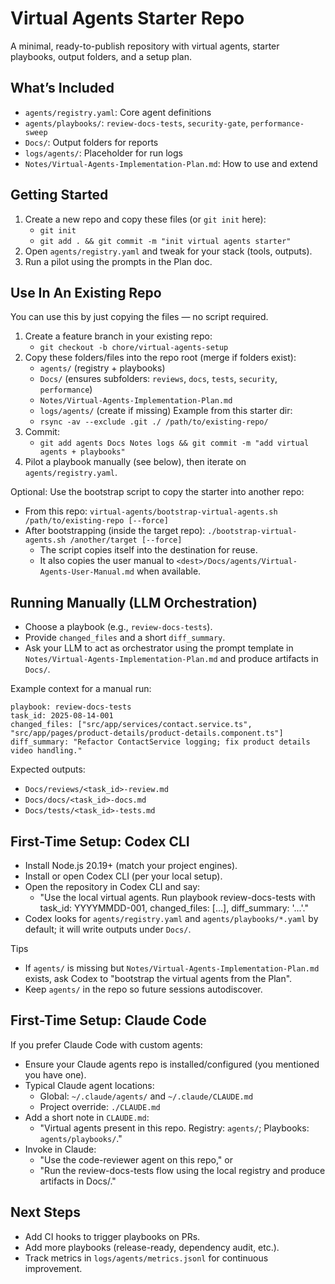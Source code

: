 # Virtual Agents Starter Repo

A minimal, ready-to-publish repository with virtual agents, starter playbooks, output folders, and a setup plan.

## What’s Included
- `agents/registry.yaml`: Core agent definitions
- `agents/playbooks/`: `review-docs-tests`, `security-gate`, `performance-sweep`
- `Docs/`: Output folders for reports
- `logs/agents/`: Placeholder for run logs
- `Notes/Virtual-Agents-Implementation-Plan.md`: How to use and extend

## Getting Started
1) Create a new repo and copy these files (or `git init` here):
   - `git init`
   - `git add . && git commit -m "init virtual agents starter"`
2) Open `agents/registry.yaml` and tweak for your stack (tools, outputs).
3) Run a pilot using the prompts in the Plan doc.

## Use In An Existing Repo
You can use this by just copying the files — no script required.
1) Create a feature branch in your existing repo:
   - `git checkout -b chore/virtual-agents-setup`
2) Copy these folders/files into the repo root (merge if folders exist):
   - `agents/` (registry + playbooks)
   - `Docs/` (ensures subfolders: `reviews`, `docs`, `tests`, `security`, `performance`)
   - `Notes/Virtual-Agents-Implementation-Plan.md`
   - `logs/agents/` (create if missing)
   Example from this starter dir:
   - `rsync -av --exclude .git ./ /path/to/existing-repo/`
3) Commit:
   - `git add agents Docs Notes logs && git commit -m "add virtual agents + playbooks"`
4) Pilot a playbook manually (see below), then iterate on `agents/registry.yaml`.

Optional: Use the bootstrap script to copy the starter into another repo:
- From this repo: `virtual-agents/bootstrap-virtual-agents.sh /path/to/existing-repo [--force]`
- After bootstrapping (inside the target repo): `./bootstrap-virtual-agents.sh /another/target [--force]`
  - The script copies itself into the destination for reuse.
  - It also copies the user manual to `<dest>/Docs/agents/Virtual-Agents-User-Manual.md` when available.

## Running Manually (LLM Orchestration)
- Choose a playbook (e.g., `review-docs-tests`).
- Provide `changed_files` and a short `diff_summary`.
- Ask your LLM to act as orchestrator using the prompt template in `Notes/Virtual-Agents-Implementation-Plan.md` and produce artifacts in `Docs/`.

Example context for a manual run:
```
playbook: review-docs-tests
task_id: 2025-08-14-001
changed_files: ["src/app/services/contact.service.ts", "src/app/pages/product-details/product-details.component.ts"]
diff_summary: "Refactor ContactService logging; fix product details video handling."
```

Expected outputs:
- `Docs/reviews/<task_id>-review.md`
- `Docs/docs/<task_id>-docs.md`
- `Docs/tests/<task_id>-tests.md`

## First-Time Setup: Codex CLI
- Install Node.js 20.19+ (match your project engines).
- Install or open Codex CLI (per your local setup).
- Open the repository in Codex CLI and say:
  - "Use the local virtual agents. Run playbook review-docs-tests with task_id: YYYYMMDD-001, changed_files: [...], diff_summary: '...'."
- Codex looks for `agents/registry.yaml` and `agents/playbooks/*.yaml` by default; it will write outputs under `Docs/`.

Tips
- If `agents/` is missing but `Notes/Virtual-Agents-Implementation-Plan.md` exists, ask Codex to "bootstrap the virtual agents from the Plan".
- Keep `agents/` in the repo so future sessions autodiscover.

## First-Time Setup: Claude Code
If you prefer Claude Code with custom agents:
- Ensure your Claude agents repo is installed/configured (you mentioned you have one).
- Typical Claude agent locations:
  - Global: `~/.claude/agents/` and `~/.claude/CLAUDE.md`
  - Project override: `./CLAUDE.md`
- Add a short note in `CLAUDE.md`:
  - "Virtual agents present in this repo. Registry: `agents/`; Playbooks: `agents/playbooks/`."
- Invoke in Claude:
  - "Use the code-reviewer agent on this repo," or
  - "Run the review-docs-tests flow using the local registry and produce artifacts in Docs/."

## Next Steps
- Add CI hooks to trigger playbooks on PRs.
- Add more playbooks (release-ready, dependency audit, etc.).
- Track metrics in `logs/agents/metrics.jsonl` for continuous improvement.
